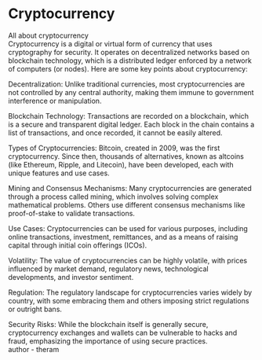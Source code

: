 # Cryptocurrency
All about cryptocurrency
<br>
Cryptocurrency is a digital or virtual form of currency that uses cryptography for security. It operates on decentralized networks based on blockchain technology, which is a distributed ledger enforced by a network of computers (or nodes). Here are some key points about cryptocurrency:
<br>

Decentralization: Unlike traditional currencies, most cryptocurrencies are not controlled by any central authority, making them immune to government interference or manipulation.
<br>

Blockchain Technology: Transactions are recorded on a blockchain, which is a secure and transparent digital ledger. Each block in the chain contains a list of transactions, and once recorded, it cannot be easily altered.
<br>

Types of Cryptocurrencies: Bitcoin, created in 2009, was the first cryptocurrency. Since then, thousands of alternatives, known as altcoins (like Ethereum, Ripple, and Litecoin), have been developed, each with unique features and use cases.
<br>

Mining and Consensus Mechanisms: Many cryptocurrencies are generated through a process called mining, which involves solving complex mathematical problems. Others use different consensus mechanisms like proof-of-stake to validate transactions.
<br>

Use Cases: Cryptocurrencies can be used for various purposes, including online transactions, investment, remittances, and as a means of raising capital through initial coin offerings (ICOs).
<br>

Volatility: The value of cryptocurrencies can be highly volatile, with prices influenced by market demand, regulatory news, technological developments, and investor sentiment.
<br>

Regulation: The regulatory landscape for cryptocurrencies varies widely by country, with some embracing them and others imposing strict regulations or outright bans.
<br>

Security Risks: While the blockchain itself is generally secure, cryptocurrency exchanges and wallets can be vulnerable to hacks and fraud, emphasizing the importance of using secure practices.
<br>
author - theram

